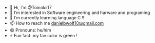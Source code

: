 - 👋 Hi, I’m @Tomokii17
- 👀 I’m interested in Software engineering and harware and programing
- 🌱 I’m currently learning language C !!
- 📫 How to reach me danielbwolf10@gmail.com
- 😄 Pronouns: he/him
- ⚡ Fun fact: my fav color is green !

<!---
Tomokii17/Tomokii17 is a ✨ special ✨ repository because its `README.md` (this file) appears on your GitHub profile.
You can click the Preview link to take a look at your changes.
--->
